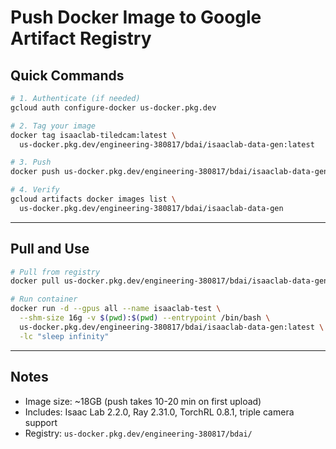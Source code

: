 # Push Docker Image to Google Artifact Registry

## Quick Commands

```bash
# 1. Authenticate (if needed)
gcloud auth configure-docker us-docker.pkg.dev

# 2. Tag your image
docker tag isaaclab-tiledcam:latest \
  us-docker.pkg.dev/engineering-380817/bdai/isaaclab-data-gen:latest

# 3. Push
docker push us-docker.pkg.dev/engineering-380817/bdai/isaaclab-data-gen:latest

# 4. Verify
gcloud artifacts docker images list \
  us-docker.pkg.dev/engineering-380817/bdai/isaaclab-data-gen
```

---

## Pull and Use

```bash
# Pull from registry
docker pull us-docker.pkg.dev/engineering-380817/bdai/isaaclab-data-gen:latest

# Run container
docker run -d --gpus all --name isaaclab-test \
  --shm-size 16g -v $(pwd):$(pwd) --entrypoint /bin/bash \
  us-docker.pkg.dev/engineering-380817/bdai/isaaclab-data-gen:latest \
  -lc "sleep infinity"
```

---

## Notes

- Image size: ~18GB (push takes 10-20 min on first upload)
- Includes: Isaac Lab 2.2.0, Ray 2.31.0, TorchRL 0.8.1, triple camera support
- Registry: `us-docker.pkg.dev/engineering-380817/bdai/`
